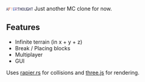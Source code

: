 ![](/public/gui/logo.png)
Just another MC clone for now.

## Features

- Infinite terrain (in x + y + z)
- Break / Placing blocks
- Multiplayer
- GUI

Uses [rapier.rs](https://rapier.rs) for collisions and
[three.js](https://threejs.org) for rendering.
